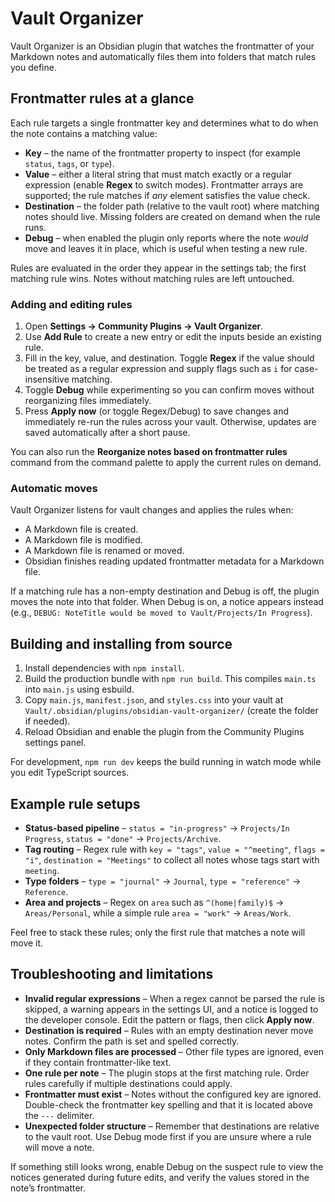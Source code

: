 # Vault Organizer

Vault Organizer is an Obsidian plugin that watches the frontmatter of your Markdown notes and automatically files them into folders that match rules you define.

## Frontmatter rules at a glance

Each rule targets a single frontmatter key and determines what to do when the note contains a matching value:

- **Key** – the name of the frontmatter property to inspect (for example `status`, `tags`, or `type`).
- **Value** – either a literal string that must match exactly or a regular expression (enable **Regex** to switch modes). Frontmatter arrays are supported; the rule matches if *any* element satisfies the value check.
- **Destination** – the folder path (relative to the vault root) where matching notes should live. Missing folders are created on demand when the rule runs.
- **Debug** – when enabled the plugin only reports where the note *would* move and leaves it in place, which is useful when testing a new rule.

Rules are evaluated in the order they appear in the settings tab; the first matching rule wins. Notes without matching rules are left untouched.

### Adding and editing rules

1. Open **Settings → Community Plugins → Vault Organizer**.
2. Use **Add Rule** to create a new entry or edit the inputs beside an existing rule.
3. Fill in the key, value, and destination. Toggle **Regex** if the value should be treated as a regular expression and supply flags such as `i` for case-insensitive matching.
4. Toggle **Debug** while experimenting so you can confirm moves without reorganizing files immediately.
5. Press **Apply now** (or toggle Regex/Debug) to save changes and immediately re-run the rules across your vault. Otherwise, updates are saved automatically after a short pause.

You can also run the **Reorganize notes based on frontmatter rules** command from the command palette to apply the current rules on demand.

### Automatic moves

Vault Organizer listens for vault changes and applies the rules when:

- A Markdown file is created.
- A Markdown file is modified.
- A Markdown file is renamed or moved.
- Obsidian finishes reading updated frontmatter metadata for a Markdown file.

If a matching rule has a non-empty destination and Debug is off, the plugin moves the note into that folder. When Debug is on, a notice appears instead (e.g., `DEBUG: NoteTitle would be moved to Vault/Projects/In Progress`).

## Building and installing from source

1. Install dependencies with `npm install`.
2. Build the production bundle with `npm run build`. This compiles `main.ts` into `main.js` using esbuild.
3. Copy `main.js`, `manifest.json`, and `styles.css` into your vault at `Vault/.obsidian/plugins/obsidian-vault-organizer/` (create the folder if needed).
4. Reload Obsidian and enable the plugin from the Community Plugins settings panel.

For development, `npm run dev` keeps the build running in watch mode while you edit TypeScript sources.

## Example rule setups

- **Status-based pipeline** – `status = "in-progress"` → `Projects/In Progress`, `status = "done"` → `Projects/Archive`.
- **Tag routing** – Regex rule with `key = "tags"`, `value = "^meeting"`, `flags = "i"`, `destination = "Meetings"` to collect all notes whose tags start with `meeting`.
- **Type folders** – `type = "journal"` → `Journal`, `type = "reference"` → `Reference`.
- **Area and projects** – Regex on `area` such as `^(home|family)$` → `Areas/Personal`, while a simple rule `area = "work"` → `Areas/Work`.

Feel free to stack these rules; only the first rule that matches a note will move it.

## Troubleshooting and limitations

- **Invalid regular expressions** – When a regex cannot be parsed the rule is skipped, a warning appears in the settings UI, and a notice is logged to the developer console. Edit the pattern or flags, then click **Apply now**.
- **Destination is required** – Rules with an empty destination never move notes. Confirm the path is set and spelled correctly.
- **Only Markdown files are processed** – Other file types are ignored, even if they contain frontmatter-like text.
- **One rule per note** – The plugin stops at the first matching rule. Order rules carefully if multiple destinations could apply.
- **Frontmatter must exist** – Notes without the configured key are ignored. Double-check the frontmatter key spelling and that it is located above the `---` delimiter.
- **Unexpected folder structure** – Remember that destinations are relative to the vault root. Use Debug mode first if you are unsure where a rule will move a note.

If something still looks wrong, enable Debug on the suspect rule to view the notices generated during future edits, and verify the values stored in the note’s frontmatter.

